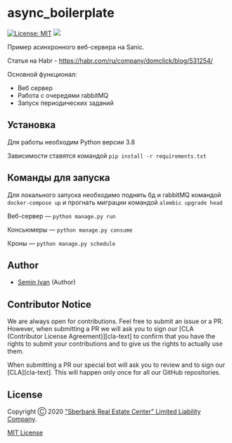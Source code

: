 # async_boilerplate

[![License: MIT](https://img.shields.io/badge/licence-MIT-orange)](https://github.com/domclick/async_boilerplate/blob/master/LICENSE.md)
![](https://img.shields.io/badge/python-3.8-blue)

Пример асинхронного веб-сервера на Sanic.

Статья на Habr - https://habr.com/ru/company/domclick/blog/531254/

Основной функционал:
- Веб сервер
- Работа с очередями rabbitMQ
- Запуск периодических заданий


## Установка
Для работы необходим Python версии 3.8

Зависимости ставятся командой `pip install -r requirements.txt`

## Команды для запуска
Для локального запуска необходимо поднять бд и rabbitMQ командой `docker-compose up` и прогнать миграции командой `alembic upgrade head`

Веб-сервер — `python manage.py run`

Консьюмеры — `python manage.py consume`

Кроны — `python manage.py schedule`


## Author
- [Semin Ivan](https://github.com/iasemin) (Author)

## Contributor Notice

We are always open for contributions. Feel free to submit an issue
or a PR. However, when submitting a PR we will ask you to sign
our [CLA (Contributor License Agreement)][cla-text] to confirm that you
have the rights to submit your contributions and to give us the rights
to actually use them.

When submitting a PR our special bot will ask you to review and to sign
our [CLA][cla-text]. This will happen only once for all our GitHub repositories.

## License

Copyright Ⓒ 2020 ["Sberbank Real Estate Center" Limited Liability Company](https://domclick.ru/).

[MIT License](./LICENSE.md)
